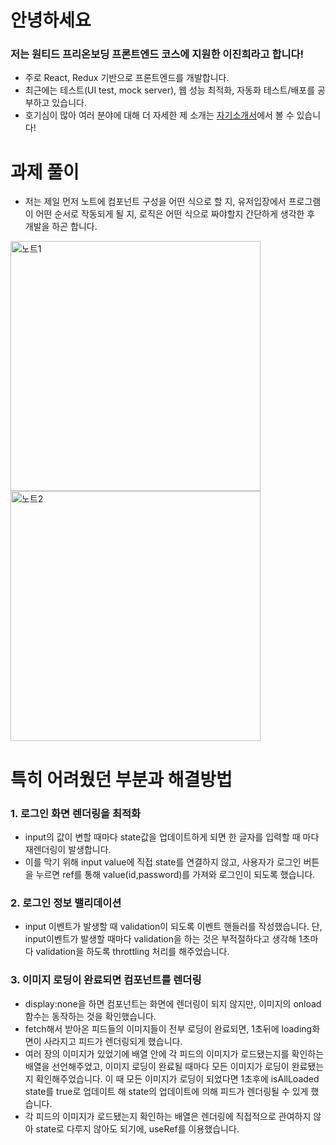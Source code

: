 # 안녕하세요 
### 저는 원티드 프리온보딩 프론트엔드 코스에 지원한 이진희라고 합니다! 
* 주로 React, Redux 기반으로 프론트엔드를 개발합니다.
* 최근에는 테스트(UI test, mock server), 웹 성능 최적화, 자동화 테스트/배포를 공부하고 있습니다.
* 호기심이 많아 여러 분야에 대해 
더 자세한 제 소개는 [자기소개서](https://jinheeplan.notion.site/8b20dabed1ac40158f9aa8156412fa0d)에서 볼 수 있습니다!

# 과제 풀이
* 저는 제일 먼저 노트에 컴포넌트 구성을 어떤 식으로 할 지, 유저입장에서 프로그램이 어떤 순서로 작동되게 될 지, 로직은 어떤 식으로 짜야할지 간단하게 생각한 후 개발을 하곤 합니다.
<image src="https://velog.velcdn.com/images/brill_be/post/70c4e9d8-ef69-4a4c-b2ec-07b3271ddc8f/image.jpeg" height="400px" alt="노트1"/>
<image src="https://velog.velcdn.com/images/brill_be/post/a3436b5b-0af2-43d0-9474-1ae195a905ca/image.jpeg" height="400px" alt="노트2"/>
<br />

# 특히 어려웠던 부분과 해결방법

###  1. 로그인 화면 렌더링을 최적화
  - input의 값이 변할 때마다 state값을 업데이트하게 되면 한 글자를 입력할 때 마다 재렌더링이 발생합니다.
  - 이를 막기 위해 input value에 직접 state를 연결하지 않고, 사용자가 로그인 버튼을 누르면 ref를 통해 value(id,password)를 가져와 로그인이 되도록 했습니다.
### 2. 로그인 정보 밸리데이션
- input 이벤트가 발생할 때 validation이 되도록 이벤트 핸들러를 작성했습니다. 단, input이벤트가 발생할 때마다 validation을 하는 것은 부적절하다고 생각해 1초마다 validation을 하도록 throttling 처리를 해주었습니다.
### 3. 이미지 로딩이 완료되면 컴포넌트를 렌더링 
  - display:none을 하면 컴포넌트는 화면에 렌더링이 되지 않지만, 이미지의 onload 함수는 동작하는 것을 확인했습니다.
- fetch해서 받아온 피드들의 이미지들이 전부 로딩이 완료되면, 1초뒤에 loading화면이 사라지고 피드가 렌더링되게 했습니다.
- 여러 장의 이미지가 있었기에 배열 안에 각 피드의 이미지가 로드됐는지를 확인하는 배열을 선언해주었고, 이미지 로딩이 완료될 때마다 모든 이미지가 로딩이 완료됐는지 확인해주었습니다. 이 때 모든 이미지가 로딩이 되었다면 1초후에 isAllLoaded state를 true로 업데이트 해 state의 업데이트에 의해 피드가 렌더링될 수 있게 했습니다.
- 각 피드의 이미지가 로드됐는지 확인하는 배열은 렌더링에 직접적으로 관여하지 않아 state로 다루지 않아도 되기에, useRef를 이용했습니다.
  
